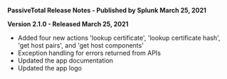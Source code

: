 **PassiveTotal Release Notes - Published by Splunk March 25, 2021**


**Version 2.1.0 - Released March 25, 2021**

* Added four new actions 'lookup certificate', 'lookup certificate hash', 'get host pairs', and 'get host components'
* Exception handling for errors returned from APIs
* Updated the app documentation
* Updated the app logo
